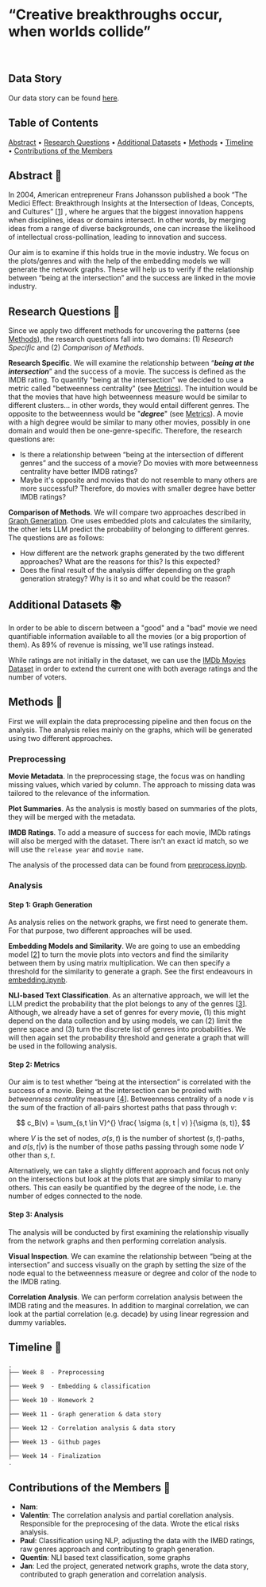 # “Creative breakthroughs occur, when worlds collide”

<br>

## Data Story

Our data story can be found [here](https://thainamhoang.github.io/adasite/).

## Table of Contents
<p>
  <a href="#abstract-">Abstract</a> •
  <a href="#research-questions-">Research Questions</a> •
  <a href="#additional-datasets-">Additional Datasets</a> •
  <a href="#methods-">Methods</a> •
  <a href="#timeline-">Timeline</a> •
  <a href="#contributions-of-the-members-">Contributions of the Members</a>
</p>

## Abstract 📌

In 2004, American entrepreneur Frans Johansson published a book 
“The Medici Effect: Breakthrough Insights at the Intersection of 
Ideas, Concepts, and Cultures” [[1](https://www.goodreads.com/pt/book/show/20482413)]
, where he argues that the biggest 
innovation happens when disciplines, ideas or domains intersect. 
In other words, by merging ideas from a range of diverse backgrounds, 
one can increase the likelihood of intellectual cross-pollination, 
leading to innovation and success.

Our aim is to examine if this holds true in the movie industry. 
We focus on the plots/genres and with the help of the embedding 
models we will generate the network graphs. These will help us to 
verify if the relationship between “being at the intersection” 
and the success are linked in the movie industry.

## Research Questions 🔎

Since we apply two different methods for uncovering the patterns 
(see [Methods](https://github.com/epfl-ada/ada-2023-project-adaroundtheworld2023/tree/update-readme#methods-)), 
the research questions fall into two domains: 
(1) *Research Specific* and (2) *Comparison of Methods*.

**Research Specific**. We will examine the relationship 
between “_**being at the intersection**_” and the success of a movie. 
The success is defined as the IMDB rating. To quantify 
"being at the intersection" we decided to use a 
metric called "betweenness centrality" (see [Metrics](#step-2-metrics)).
The intuition would be that the 
movies that have high betweenness measure would be similar to different 
clusters... in other words, they would entail different genres. 
The opposite to the betweenness would be "_**degree**_" (see [Metrics](#step-2-metrics)).
A movie with a high degree would be similar to many other movies, possibly in
one domain and would then be one-genre-specific. Therefore, the research questions are:

- Is there a relationship between “being at the intersection of different genres” and the success of a movie? Do movies with more betweenness centrality have better IMDB ratings?
- Maybe it's opposite and movies that do not resemble to many others are more successful? Therefore, do movies with smaller degree have better IMDB ratings?

**Comparison of Methods**. We will compare two approaches 
described in [Graph Generation](#step-1-graph-generation). One uses
embedded plots and calculates the similarity, the other lets LLM predict
the probability of belonging to different genres. The questions are as follows:

- How different are the network graphs generated by the two different approaches? What are the reasons for this? Is this expected?
- Does the final result of the analysis differ depending on the graph generation strategy? Why is it so and what could be the reason?

## Additional Datasets 📚

In order to be able to discern between a "good" and a "bad" movie we need quantifiable 
information available to all the movies (or a big proportion of them). As 89% of 
revenue is missing, we'll use ratings instead.  

While ratings are not initially in the dataset, we can use the 
[IMDb Movies Dataset](https://developer.imdb.com/non-commercial-datasets/) 
in order to extend the current one with both average ratings and the number 
of voters.

## Methods 🎯

First we will explain the data preprocessing pipeline and then 
focus on the analysis. The analysis relies mainly on the graphs, 
which will be generated using two different approaches.

### Preprocessing

**Movie Metadata**. In the preprocessing stage, the focus was on handling missing values, 
which varied by column. The approach 
to missing data was tailored to the relevance of the information. 

**Plot Summaries**. As the analysis is mostly based on summaries of the plots,
they will be merged with the metadata.

**IMDB Ratings**. To add a measure of success for each movie, 
IMDb ratings will also be merged with the dataset. 
There isn't an exact id match, so we will use the `release year` and `movie name`.

The analysis of the processed data can be found from [preprocess.ipynb](notebooks/preprocess.ipynb).
            
### Analysis

#### Step 1: Graph Generation

As analysis relies on the network graphs, we first need to generate 
them. For that purpose, two different approaches will be used.

**Embedding Models and Similarity**. We are going to use an embedding 
model [[2](https://arxiv.org/pdf/2212.03533.pdf)] to turn the 
movie plots into vectors and find the similarity 
between them by using matrix multiplication. We can then specify a 
threshold for the similarity to generate a graph. See the first endeavours 
in [embedding.ipynb](notebooks/embedding.ipynb).

**NLI-based Text Classification**. As an alternative approach, we will let 
the LLM predict the probability that the plot belongs to any of the 
genres [[3](https://arxiv.org/pdf/1909.00161.pdf)]. Although, we already have a set of genres for every 
movie, (1) this might depend on the data collection and by using models, 
we can (2) limit the genre space and (3) turn the discrete list of genres 
into probabilities. We will then again set the probability threshold and generate a 
graph that will be used in the following analysis.

#### Step 2: Metrics

Our aim is to test whether “being at the intersection” is correlated with 
the success of a movie. Being at the intersection can be proxied with 
*betweenness centrality* measure 
[[4](https://www.sciencedirect.com/science/article/abs/pii/S0378873307000731?via%3Dihub)]. 
Betweenness centrality of a node $v$ is 
the sum of the fraction of all-pairs shortest paths that pass through $v$:

$$ c_B(v) =  \sum_{s,t \in V}^{}  \frac{ \sigma (s, t | v) }{\sigma (s, t)}, $$

where $V$ is the set of nodes, $\sigma (s, t)$ is the number of shortest 
$(s, t)$-paths, and $\sigma (s, t | v)$ is the number of those paths 
passing through some node $V$ other than $s, t$.

Alternatively, we can take a slightly different approach and focus not 
only on the intersections but look at the plots that are simply similar 
to many others. This can easily be quantified by the degree of the node, i.e. 
the number of edges connected to the node.

#### Step 3: Analysis

The analysis will be conducted by first examining the relationship 
visually from the network graphs and then performing correlation analysis.

**Visual Inspection**. We can examine the relationship between “being at 
the intersection” and success visually on the graph by setting the size 
of the node equal to the betweenness measure or degree and color of the node to 
the IMDB rating.

**Correlation Analysis**. We can perform correlation analysis between the 
IMDB rating and the measures. In addition to marginal correlation, 
we can look at the partial correlation (e.g. decade) by using linear 
regression and dummy variables. 

## Timeline 📅

```
.
├── Week 8  - Preprocessing
│  
├── Week 9  - Embedding & classification
│  
├── Week 10 - Homework 2
│  
├── Week 11 - Graph generation & data story
│  
├── Week 12 - Correlation analysis & data story
│    
├── Week 13 - Github pages
│  
├── Week 14 - Finalization
.
```

## Contributions of the Members 👬

- **Nam**: 
- **Valentin**: The correlation analysis and partial corellation analysis. Responsible for the  preprocesing of the data. Wrote the etical risks analysis.
- **Paul**: Classification using NLP, adjusting the data with the IMBD ratings, raw genres approach and contributing to graph generation.
- **Quentin**: NLI based text classification, some graphs
- **Jan**: Led the project, generated network graphs, wrote the data story, contributed to graph generation and correlation analysis.

